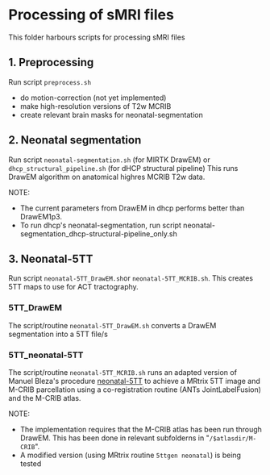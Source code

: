 # Processing of sMRI files

This folder harbours scripts for processing sMRI files

## 1. Preprocessing
Run script `preprocess.sh`
- do motion-correction (not yet implemented)
- make high-resolution versions of T2w MCRIB
- create relevant brain masks for neonatal-segmentation

## 2. Neonatal segmentation
Run script `neonatal-segmentation.sh` (for MIRTK DrawEM) or `dhcp_structural_pipeline.sh` (for dHCP structural pipeline)
This runs DrawEM algorithm on anatomical highres MCRIB T2w data.

NOTE: 
- The current parameters from DrawEM in dhcp performs better than DrawEM1p3. 
- To run dhcp's neonatal-segmentation, run script neonatal-segmentation_dhcp-structural-pipeline_only.sh

## 3. Neonatal-5TT
Run script `neonatal-5TT_DrawEM.sh`or `neonatal-5TT_MCRIB.sh`.
This creates 5TT maps to use for ACT tractography.

### 5TT_DrawEM
The script/routine `neonatal-5TT_DrawEM.sh` converts a DrawEM segmentation into a 5TT file/s

### 5TT_neonatal-5TT
The script/routine `neonatal-5TT_MCRIB.sh` runs an adapted version of Manuel Bleza's procedure [neonatal-5TT](https://git.ecdf.ed.ac.uk/jbrl/neonatal-5TT) to achieve a MRtrix 5TT image and M-CRIB parcellation using a co-registration routine (ANTs JointLabelFusion) and the M-CRIB atlas.

NOTE: 
- The implementation requires that the M-CRIB atlas has been run through DrawEM. This has been done in relevant subfolderns in "`/$atlasdir/M-CRIB`". 
- A modified version (using MRtrix routine `5ttgen neonatal`) is being tested
